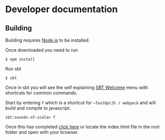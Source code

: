 # Developer documentation


## Building


Building requires [Node.js](https://nodejs.org/en/) to be installed. 



Once downloaded you need to run

    $ npm install

Run sbt

    $ sbt

Once in sbt you will see the self explaining [SBT Welcome](https://github.com/reibitto/sbt-welcome) menu with shortcuts for common commands. 

Start by entering ```f``` which is a shortcut for ```~fastOptJS / webpack``` and will build and compile to javascript.

    sbt:sounds-of-scala> f

Once this has completed [click here](http://localhost:63342/sounds-of-scala/index.html?_ijt=3t0bdj8qmmfh26b84rp3remja&_ij_reload=RELOAD_ON_SAVE) or locate the index.html file in the root folder and open with your browser.





